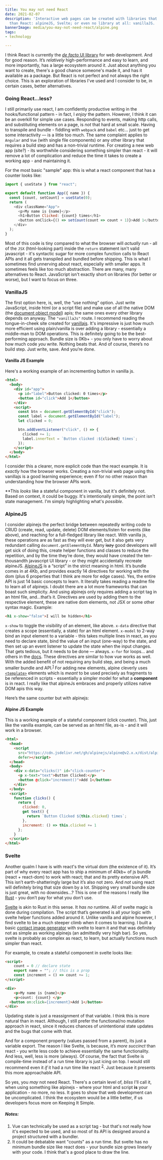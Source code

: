 ```yaml
---
title: You may not need React
date: 2021-02-07
description: 'Interactive web pages can be created with libraries that are simpler
  than React: alpineJS, Svelte; or even no library at all: vanillaJS. '
bannerImage: media/you-may-not-need-react/alpine.png
tags:
- technology

---
```

I think React is currently the [_de facto_ UI library](https://trends.google.com/trends/explore?cat=31&q=Vue.js,React,Angular) for web development. And for good reason. It’s _relatively_ high-performance and easy to learn, and more importantly, has a large ecosystem around it. Just about anything you want to create, there's a good chance someone's made it, and has it available as a package. But React is not perfect and not always the right choice. This is an exploration of libraries I’ve used and I consider to be, in certain cases, better alternatives.

### Going React…less?

I still primarily use react, I am confidently productive writing in the hooks/functional pattern - in fact, I _enjoy_ the pattern. However, I think it can be an overkill for simple use cases. Responding to events, making http calls, and substituting elements on a page, is _not_ that hard at small scale. Having to transpile and bundle - fiddling with `webpack` and `babel` etc... just to get some interactivity — is a little too much. The same complaint applies to `Angular` and `Vue` (with single file components) or any other library that requires a build step and has a non-trivial runtime. For creating a new web app (site?) - its worthwhile considering something simpler than react - it will remove a lot of complication and reduce the time it takes to create a working app - and maintaining it.

For the most basic "sample" app: this is what a react component that has a counter looks like:

```js
import { useState } from "react";

export default function App({ name }) {
  const [count, setCount] = useState(0);
  return (
    <div className="App">
      <p>My name is {name}</p>
      <h1>Button Clicked: {count} times</h1>
      <button onClick={() => setCount(count => count + 1)}>Add 1</button>
    </div>
  );
}
```

Most of this code is tiny compared to what the browser will _actually_ run - all of the `JSX` (html-looking part) inside the `return` statement isn't valid javascript - it's syntactic sugar for more complex function calls to React APIs and it all gets transpiled and bundled before shipping. This is what I sometimes find unnerving about react, especially with smaller apps. It sometimes feels like too much abstraction. There are many, many alternatives to React. JavaScript isn't exactly short on libraries (for better or worse), but I want to focus on three.

### VanillaJS

The first option here, is, well, the “use nothing” option. Just write JavaScript, inside html (or a script file) and make use of all the native DOM (the [document object model](https://developer.mozilla.org/en-US/docs/Web/API/Document_Object_Model)) apis; the same ones every other library depends on anyway. The `"vanillaJs"` route. I recommend reading the tongue-in-cheek site created for [vanillajs](http://vanilla-js.com). It's impressive is just how much more efficient using plain/vanilla is over adding a library - essentially a middle-man to DOM operations. This is definitely going to be the best-performing approach. Bundle size is 0Kb+ - you only have to worry about how much code _you_ write. Nothing beats that. And of course, there’s no build step. Just write, save. And you’re done.

#### Vanilla JS Example

Here's a working example of an incrementing button in vanilla js.

```html
<html>
  <body>
    <div id="app">
      <p id="label">Button clicked: 0 times</p>
      <button id="click">Add 1</button>
    </div>
    <script>
      const btn = document.getElementById("click");
      const label = document.getElementById("label");
      let clicked = 0;

      btn.addEventListener("click", () => {
        clicked += 1;
        label.innerText = `Button clicked :${clicked} times`;
      });
    </script>
  </body>
</html>
```

I consider this a clearer, more explicit code than the react example. It is _exactly_ how the browser works. Creating a non-trivial web page using this vanillajs is a good learning experience; even if for no other reason than understanding how the browser APIs work.

\**This _looks_ like a stateful component in vanilla, but it's definitely not. Based on context, it could be buggy. It's intentionally simple, the point isn't state management. I'm simply highlighting what's _possible_.

### AlpineJS

I consider alpinejs the perfect bridge between repeatedly writing code to CRUD (create, read, update, delete) DOM elements/listen for events (like above), and reaching for a full-fledged library like react. With vanilla js, these operations are as fast as they will ever get, but it also gets very redundant calling `document.getElementById`. Many ~~lazy~~ good developers will get sick of doing this, create helper functions and classes to reduce the repetition, and by the time they’re done, they would have created the ten-thousandth javascript UI library - or they might accidentally recreate alpineJS.
[AlpineJS](https://github.com/alpinejs/alpine) is a “script” in the strict meaning in html. It’s bundle comes in at 4Kb, and provides exactly 14 directives for working with the dom (plus 6 properties that I think are more for edge cases). Yes, the entire API is just 14 basic concepts to learn. It literally takes reading a readme file to learn all of alpinejs. I doubt there are a lot more frameworks that can boast such simplicity. And using alpinejs only requires adding a script tag in an html file, and...that’s it. Directives are used by adding them to the respective element, these are native dom elements, not JSX or some other syntax magic. Example:

```html
<h1 x-show="false">I will be hidden</h1>
```

`x-show` to toggle the visibility of an element, like above. `x-data` directive that creates a scope (essentially, a state) for an html element. `x-model` to 2-way bind an input element to a variable - this takes multiple lines in react, as you need to declare state, bind the value of an input (one-way) to the state, and then set up an event listener to update the state when the input changes. That gets tedious, but it needs to be done — always.
`x-for` for loops… and others in the [docs](https://github.com/alpinejs/alpine#learn).
These directives are similar to how vue works as well. With the added benefit of not requiring any build step, and being a much smaller bundle and API.<sup>[1](#notes)</sup>
For adding new elements, alpine cleverly uses [`<template>`](https://developer.mozilla.org/en-US/docs/Web/HTML/Element/template) elements which is _meant_ to be used precisely as fragments to be referenced in scripts - essentially a simpler model for what a **component** is in react. I really like that alpineJs embraces and properly utilizes native DOM apis this way.

Here’s the same counter but with alpinejs:

#### Alpine JS Example

This is a working example of a stateful component (click counter). This, just like the vanilla example, can be served as an html file, as-is - and it will work in a browser.

```html
<html>
  <head>
    <script 
      src="https://cdn.jsdelivr.net/gh/alpinejs/alpine@v2.x.x/dist/alpine.min.js"
      defer></script>
  </head>
  <body>
    <div x-data="clicks()" id="click-counter">
      <p x-text="text">Button Clicked:</p>
      <button @click="increment()">Add 1</button>
    </div>
  </body>
  <script>
    function clicks() {
      return {
        clicked: 0,
        get text() {
          return `Button Clicked ${this.clicked} times`;
        },
        increment: () => this.clicked += 1
      };
    }
  </script>
</html>
```

### Svelte

Another qualm I have is with react's the virtual dom (the existence of it). It’s part of why every react app has to ship a minimum of 40kb+ of js bundle (react + react-dom) to work with react; that and its pretty extensive API. This isn’t earth-shatteringly large but it’s also not zero. And _not_ using react will definitely bring that size down by a lot. Shipping very small bundle size is just great, with no downsides…? This is one of the reasons I really like [Rust](/trying-rust-lang) - you don’t pay for what you don’t use.

[Svelte](https://svelte.dev/docs) is akin to Rust in this sense. It _has no_ runtime. All of svelte magic is done during compilation. The script that’s generated is all _your_ logic with svelte helper functions added around it. Unlike vanilla and alpine however, I find svelte to be a much steeper climb when it comes to learning. I built a basic [contact image generator](https://github.com/dshomoye/image-my-contact) with svelte to learn it and that was definitely not as simple as working alpinejs (an admittedly very high bar). So yes, svelte is probably as complex as react, to learn, but actually functions much simpler than react.

For example, to create a stateful component in svelte looks like:

```html
<script>
	count = 0 // declare state
	export name = ""; // this is a prop
	const increment = () => count += 1;
</script>

<div>
	<p>My name is {name}</p>
	<p>count: {count} </p>
  <button on:click={increment}>Add 1</button>
</div>
```

Updating state is just a reassignment of that variable. I think this is more natural than in react. Although, I still prefer the functional/no mutation approach in react, since it reduces chances of unintentional state updates and the bugs that come with that.

And for a component property (values passed from a parent), its just a variable export. The reason I like Svelte, is because, it’s _more succinct_ than react - you write less code to achieve essentially the same functionality. And less, well, less is more (always). Of course, the fact that Svelte is compile-time instead of a run time library is just icing on top. I would still recommend even it _if_ it had a run time like react <sup>[2](#notes)</sup>. Just because it presents this more approachable API.

So yes, you _may_ not need React. There's a certain level of, _bliss_ I'll call it, when using something like alpinejs - where your html and script **is** your application - no more, no less. It goes to show that web development can be uncomplicated. I think the ecosystem would be a little better, if us developers focus more on Keeping It Simple.

##### Notes:

1. Vue can technically be used as a script tag - but that's not really how it's expected to be used, and so most of its API is designed around a project structured with a bundler.
2. It could be debatable want "counts" as a run time. But svelte has no minimum bundle size like react does - your bundle size grows linearly with your code. I think that's a good place to draw the line.